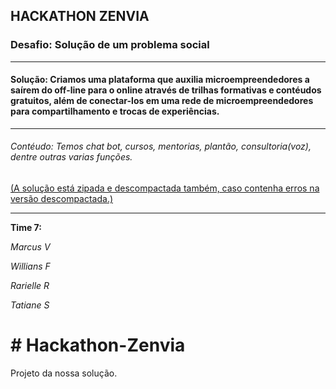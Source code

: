 HACKATHON ZENVIA
-------------------------
<h3>Desafio: Solução de um problema social </h3>

-------------------------
<h4> Solução: Criamos uma plataforma que auxilia microempreendedores a saírem do off-line para o online através de trilhas formativas e contéudos gratuitos, além de conectar-los em uma rede de microempreendedores para compartilhamento e trocas de experiências. </h4>

-------------------

<h6>Contéudo:
Temos chat bot, cursos, mentorias, plantão, consultoria(voz), dentre outras varias funções.</h6>
<u>(A solução está zipada e descompactada também, caso contenha erros na versão descompactada.)</u>

---------------------
<b>Time 7:</b> <i><p>Marcus V</p>
            <p> Willians F</p>
          <p>  Rarielle R</p>
           <p>Tatiane S </p> </i>
       
<h1> # Hackathon-Zenvia </h1>
Projeto da nossa solução.
